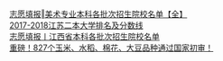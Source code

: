   
[志愿填报‖美术专业本科各批次招生院校名单【全】](http://www.dianyue.me/archives/719/7iow1v7p701fneaq/)  
[2017-2018江苏二本大学排名及分数线](http://www.dianyue.me/archives/027/ubv299o5pw8j6ny8/)  
[志愿填报丨江西省本科各批次招生院校名单](http://www.dianyue.me/archives/803/qi0ma1pgp8y59qhl/)  
[重磅！827个玉米、水稻、棉花、大豆品种通过国家初审！](http://www.dianyue.me/archives/011/vkuvp8upp63vciq8/)